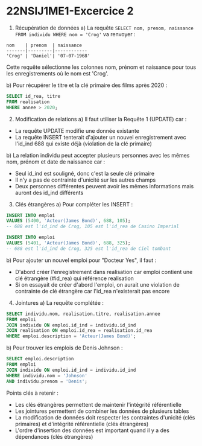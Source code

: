 # 22NSIJ1ME1-Excercice 2

1. Récupération de données
a) La requête `SELECT nom, prenom, naissance FROM individu WHERE nom = 'Crog'` va renvoyer :
```
nom    | prenom  | naissance
-------|---------|------------
'Crog' | 'Daniel'| '07-07-1968'
```
Cette requête sélectionne les colonnes nom, prénom et naissance pour tous les enregistrements où le nom est 'Crog'.

b) Pour récupérer le titre et la clé primaire des films après 2020 :
```sql
SELECT id_rea, titre 
FROM realisation
WHERE annee > 2020;
```

2. Modification de relations
a) Il faut utiliser la Requête 1 (UPDATE) car :
- La requête UPDATE modifie une donnée existante
- La requête INSERT tenterait d'ajouter un nouvel enregistrement avec l'id_ind 688 qui existe déjà (violation de la clé primaire)

b) La relation individu peut accepter plusieurs personnes avec les mêmes nom, prénom et date de naissance car :
- Seul id_ind est souligné, donc c'est la seule clé primaire
- Il n'y a pas de contrainte d'unicité sur les autres champs
- Deux personnes différentes peuvent avoir les mêmes informations mais auront des id_ind différents

3. Clés étrangères
a) Pour compléter les INSERT :
```sql
INSERT INTO emploi
VALUES (5400, 'Acteur(James Bond)', 688, 105);
-- 688 est l'id_ind de Crog, 105 est l'id_rea de Casino Imperial

INSERT INTO emploi
VALUES (5401, 'Acteur(James Bond)', 688, 325);
-- 688 est l'id_ind de Crog, 325 est l'id_rea de Ciel tombant
```

b) Pour ajouter un nouvel emploi pour "Docteur Yes", il faut :
- D'abord créer l'enregistrement dans realisation car emploi contient une clé étrangère (#id_rea) qui référence realisation
- Si on essayait de créer d'abord l'emploi, on aurait une violation de contrainte de clé étrangère car l'id_rea n'existerait pas encore

4. Jointures
a) La requête complétée :
```sql
SELECT individu.nom, realisation.titre, realisation.annee
FROM emploi
JOIN individu ON emploi.id_ind = individu.id_ind
JOIN realisation ON emploi.id_rea = realisation.id_rea
WHERE emploi.description = 'Acteur(James Bond)';
```

b) Pour trouver les emplois de Denis Johnson :
```sql
SELECT emploi.description
FROM emploi
JOIN individu ON emploi.id_ind = individu.id_ind
WHERE individu.nom = 'Johnson' 
AND individu.prenom = 'Denis';
```

Points clés à retenir :
- Les clés étrangères permettent de maintenir l'intégrité référentielle
- Les jointures permettent de combiner les données de plusieurs tables
- La modification de données doit respecter les contraintes d'unicité (clés primaires) et d'intégrité référentielle (clés étrangères)
- L'ordre d'insertion des données est important quand il y a des dépendances (clés étrangères)
